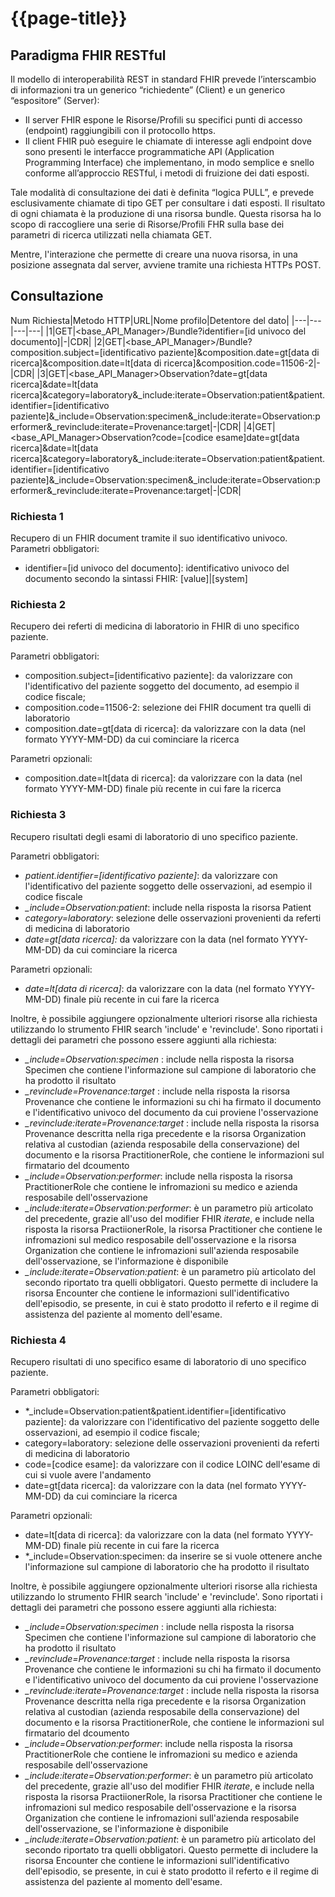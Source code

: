 # {{page-title}}

## Paradigma FHIR RESTful
Il modello di interoperabilità REST in standard FHIR prevede l’interscambio di informazioni tra un generico “richiedente” (Client) e un generico “espositore” (Server): 

- Il server FHIR espone le Risorse/Profili su specifici punti di accesso (endpoint) raggiungibili con il protocollo https. 
- Il client FHIR può eseguire le chiamate di interesse agli endpoint dove sono presenti le interfacce programmatiche API (Application Programming Interface) che implementano, in modo semplice e snello conforme all’approccio RESTful, i metodi di fruizione dei dati esposti. 

Tale modalità di consultazione dei dati è definita “logica PULL”, e prevede esclusivamente chiamate di tipo GET per consultare i dati esposti. Il risultato di ogni chiamata è la produzione di una risorsa bundle. Questa risorsa ha lo scopo di raccogliere una serie di Risorse/Profili FHR sulla base dei parametri di ricerca utilizzati nella chiamata GET. 

Mentre, l'interazione che permette di creare una nuova risorsa, in una posizione assegnata dal server, avviene tramite una richiesta HTTPs POST.

## Consultazione


Num Richiesta|Metodo HTTP|URL|Nome profilo|Detentore del dato|
|---|---|---|---|
|1|GET|<base_API_Manager>/Bundle?identifier=[id univoco del documento]|-|CDR|
|2|GET|<base_API_Manager>/Bundle?composition.subject=[identificativo paziente]&composition.date=gt[data di ricerca]&composition.date=lt[data di ricerca]&composition.code=11506-2|-|CDR|
|3|GET|<base_API_Manager>Observation?date=gt[data ricerca]&date=lt[data ricerca]&category=laboratory&_include:iterate=Observation:patient&patient.identifier=[identificativo paziente]&_include=Observation:specimen&_include:iterate=Observation:performer&_revinclude:iterate=Provenance:target|-|CDR|
|4|GET|<base_API_Manager>Observation?code=[codice esame]date=gt[data ricerca]&date=lt[data ricerca]&category=laboratory&_include:iterate=Observation:patient&patient.identifier=[identificativo paziente]&_include=Observation:specimen&_include:iterate=Observation:performer&_revinclude:iterate=Provenance:target|-|CDR|

### Richiesta 1
Recupero di un FHIR document tramite il suo identificativo univoco.
Parametri obbligatori:
- identifier=[id univoco del documento]: identificativo univoco del documento secondo la sintassi FHIR: \[value\]|\[system\]

### Richiesta 2
Recupero dei referti di medicina di laboratorio in FHIR di uno specifico paziente.

Parametri obbligatori:
- composition.subject=[identificativo paziente]: da valorizzare con l'identificativo del paziente soggetto del documento, ad esempio il codice fiscale;
- composition.code=11506-2: selezione dei FHIR document tra quelli di laboratorio
- composition.date=gt[data di ricerca]: da valorizzare con la data (nel formato YYYY-MM-DD) da cui cominciare la ricerca

Parametri opzionali:
- composition.date=lt[data di ricerca]: da valorizzare con la data (nel formato YYYY-MM-DD) finale più recente in cui fare la ricerca

### Richiesta 3
Recupero risultati degli esami di laboratorio di uno specifico paziente.

Parametri obbligatori:
- *patient.identifier=[identificativo paziente]*: da valorizzare con l'identificativo del paziente soggetto delle osservazioni, ad esempio il codice fiscale
- *_include=Observation:patient*: include nella risposta la risorsa Patient
- *category=laboratory*: selezione delle osservazioni provenienti da referti di medicina di laboratorio
- *date=gt[data ricerca]:* da valorizzare con la data (nel formato YYYY-MM-DD) da cui cominciare la ricerca

Parametri opzionali:
- *date=lt[data di ricerca]*: da valorizzare con la data (nel formato YYYY-MM-DD) finale più recente in cui fare la ricerca

Inoltre, è possibile aggiungere opzionalmente ulteriori risorse alla richiesta utilizzando lo strumento FHIR search 'include' e 'revinclude'. Sono riportati i dettagli dei parametri che possono essere aggiunti alla richiesta:
- *_include=Observation:specimen* : include nella risposta la risorsa Specimen che contiene l'informazione sul campione di laboratorio che ha prodotto il risultato
- *_revinclude=Provenance:target* : include nella risposta la risorsa Provenance che contiene le informazioni su chi ha firmato il documento e l'identificativo univoco del documento da cui proviene l'osservazione
- *_revinclude:iterate=Provenance:target* : include nella risposta la risorsa Provenance descritta nella riga precedente e la risorsa Organization relativa al custodian (azienda resposabile della conservazione) del documento e la risorsa PractitionerRole, che contiene le informazioni sul firmatario del dcoumento
- *_include=Observation:performer*: include nella risposta la risorsa PractitionerRole che contiene le infromazioni su medico e azienda resposabile dell'osservazione
- *_include:iterate=Observation:performer*: è un parametro più articolato del precedente, grazie all'uso del modifier FHIR *iterate*, e include nella risposta la risorsa PractiionerRole, la risorsa Practitioner che contiene le infromazioni sul medico resposabile dell'osservazione e la risorsa Organization che contiene le infromazioni sull'azienda resposabile dell'osservazione, se l'informazione è disponibile
- *_include:iterate=Observation:patient*: è un parametro più articolato del secondo riportato tra quelli obbligatori. Questo permette di includere la risorsa Encounter che contiene le informazioni sull'identificativo dell'episodio, se presente, in cui è stato prodotto il referto e il regime di assistenza del paziente al momento dell'esame.


### Richiesta 4
Recupero risultati di uno specifico esame di laboratorio di uno specifico paziente.

Parametri obbligatori:
- *_include=Observation:patient&patient.identifier=[identificativo paziente]: da valorizzare con l'identificativo del paziente soggetto delle osservazioni, ad esempio il codice fiscale;
- category=laboratory: selezione delle osservazioni provenienti da referti di medicina di laboratorio
- code=[codice esame]: da valorizzare con il codice LOINC dell'esame di cui si vuole avere l'andamento
- date=gt[data ricerca]: da valorizzare con la data (nel formato YYYY-MM-DD) da cui cominciare la ricerca

Parametri opzionali:
- date=lt[data di ricerca]: da valorizzare con la data (nel formato YYYY-MM-DD) finale più recente in cui fare la ricerca
- *_include=Observation:specimen: da inserire se si vuole ottenere anche l'informazione sul campione di laboratorio che ha prodotto il risultato

Inoltre, è possibile aggiungere opzionalmente ulteriori risorse alla richiesta utilizzando lo strumento FHIR search 'include' e 'revinclude'. Sono riportati i dettagli dei parametri che possono essere aggiunti alla richiesta:
- *_include=Observation:specimen* : include nella risposta la risorsa Specimen che contiene l'informazione sul campione di laboratorio che ha prodotto il risultato
- *_revinclude=Provenance:target* : include nella risposta la risorsa Provenance che contiene le informazioni su chi ha firmato il documento e l'identificativo univoco del documento da cui proviene l'osservazione
- *_revinclude:iterate=Provenance:target* : include nella risposta la risorsa Provenance descritta nella riga precedente e la risorsa Organization relativa al custodian (azienda resposabile della conservazione) del documento e la risorsa PractitionerRole, che contiene le informazioni sul firmatario del dcoumento
- *_include=Observation:performer*: include nella risposta la risorsa PractitionerRole che contiene le infromazioni su medico e azienda resposabile dell'osservazione
- *_include:iterate=Observation:performer*: è un parametro più articolato del precedente, grazie all'uso del modifier FHIR *iterate*, e include nella risposta la risorsa PractiionerRole, la risorsa Practitioner che contiene le infromazioni sul medico resposabile dell'osservazione e la risorsa Organization che contiene le infromazioni sull'azienda resposabile dell'osservazione, se l'informazione è disponibile
- *_include:iterate=Observation:patient*: è un parametro più articolato del secondo riportato tra quelli obbligatori. Questo permette di includere la risorsa Encounter che contiene le informazioni sull'identificativo dell'episodio, se presente, in cui è stato prodotto il referto e il regime di assistenza del paziente al momento dell'esame.